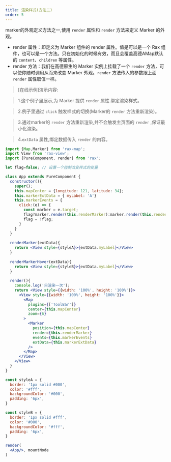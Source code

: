 ```yaml
---
title: 渲染样式(方法二)
order: 5
---
```


marker的外观定义方法之一,使用 `render` 属性和 `render` 方法来定义 Marker 的外观。
+ render 属性：即定义为 Marker 组件的 render 属性。值是可以是一个 Rax 组件，也可以是一个方法。只在初始化的时候有效，而且会覆盖高德AMap默认的 `content`、`children` 等属性。
+ render 方法：我们在高德原生的 Marker 实例上挂载了一个 `render` 方法，可以使你随时调用从而来改变 Marker 外观。`render` 方法传入的参数跟上面 `render` 属性取值一样。


> [在线示例]演示内容:

> 1.这个例子里展示,为 Marker 提供 `render` 属性 绑定渲染样式。

> 2.例子里通过 `click` 触发样式的切换(Marker的 `render` 方法重新渲染)。

> 3.通过marker的 `render` 方法重新渲染,并不会触发主页面的 `render` ,保证最小化渲染。

> 4.`extData` 属性,绑定数据传入 `render` 的内容。

```jsx
import {Map,Marker} from 'rax-map';
import View from 'rax-view';
import {PureComponent, render} from 'rax';

let flag=false; // 设置一个控制改变样式的变量

class App extends PureComponent {
  constructor(){
    super();
    this.mapCenter = {longitude: 121, latitude: 34};
    this.markerExtData = { myLabel: 'A'}
    this.markerEvents = {
      click:(e) => {
        const marker = e.target;
        flag?marker.render(this.renderMarker):marker.render(this.renderMarkerHover);
        flag = !flag;
      }
    }
  }
  
  renderMarker(extData){
    return <View style={styleA}>{extData.myLabel}</View>
  }
  
  renderMarkerHover(extData){
    return <View style={styleB}>{extData.myLabel}</View>
  }
  
  render(){
    console.log('只渲染一次');
    return <View style={{width: '100%', height: '100%'}}>
      <View style={{width: '100%', height: '100%'}}>
        <Map 
          plugins={['ToolBar']} 
          center={this.mapCenter} 
          zoom={6}
        >
          <Marker 
            position={this.mapCenter} 
            render={this.renderMarker}
            events={this.markerEvents}
            extData={this.markerExtData}
          />
        </Map>
      </View>
    </View>
  }
}

const styleA = {
  border: '1px solid #000',
  color: '#fff',
  backgroundColor: '#000',
  padding: '6px',
}

const styleB = {
  border: '1px solid #fff',
  color: '#000',
  backgroundColor: '#fff',
  padding: '6px',
}

render(
  <App/>, mountNode
)
```
